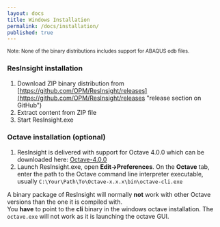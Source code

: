 ```yaml
---
layout: docs
title: Windows Installation
permalink: /docs/installation/
published: true
---
```



<small>Note: None of the binary distributions includes support for ABAQUS odb files.</small>

### ResInsight installation

1. Download ZIP binary distribution from [https://github.com/OPM/ResInsight/releases](https://github.com/OPM/ResInsight/releases "release section on GitHub")
2. Extract content from ZIP file
3. Start ResInsight.exe 

### Octave installation (optional)
1. ResInsight is delivered with support for Octave 4.0.0 which can be downloaded here: [Octave-4.0.0](ftp://ftp.gnu.org/gnu/octave/windows/octave-4.0.0_0-installer.exe)
2. Launch ResInsight.exe, open **Edit->Preferences**. On the **Octave** tab, enter the path to the Octave command line interpreter executable, usually `C:\Your\Path\To\Octave-x.x.x\bin\octave-cli.exe`

<div class="note info">
A binary package of ResInsight will normally <b>not</b> work with other Octave versions than the one it is compiled with. 
</div>

<div class="note info">
You <b>have</b> to point to the <b>cli</b> binary in the windows octave installation. The <code>octave.exe</code> will not work as it is launching the octave GUI.
</div>
